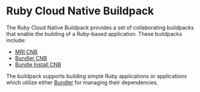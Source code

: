 # Ruby Cloud Native Buildpack

The Ruby Cloud Native Buildpack provides a set of collaborating buildpacks that
enable the building of a Ruby-based application. These buildpacks include:
- [MRI CNB](https://github.com/paketo-community/mri)
- [Bundler CNB](https://github.com/paketo-community/bundler)
- [Bundle Install CNB](https://github.com/paketo-community/bundle-install)

The buildpack supports building simple Ruby applications or applications which
utilize either [Bundler](https://bundler.io/) for managing their dependencies.
